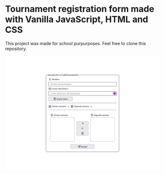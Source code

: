 # Tournament registration form made with Vanilla JavaScript, HTML and CSS

This project was made for school purpurposes. Feel free to clone this repository.

![Tournament Registration Form preview image](IMG/form-preview.png)
